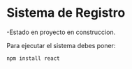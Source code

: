 <h1>Sistema de Registro</h1>
-Estado en proyecto en construccion.


Para ejecutar el sistema debes poner:

```npm install react```
